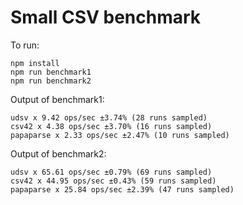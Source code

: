 # Small CSV benchmark

To run:

```
npm install
npm run benchmark1
npm run benchmark2
```

Output of benchmark1:

```
udsv x 9.42 ops/sec ±3.74% (28 runs sampled)
csv42 x 4.38 ops/sec ±3.70% (16 runs sampled)
papaparse x 2.33 ops/sec ±2.47% (10 runs sampled)
```

Output of benchmark2:

```
udsv x 65.61 ops/sec ±0.79% (69 runs sampled)
csv42 x 44.95 ops/sec ±0.43% (59 runs sampled)
papaparse x 25.84 ops/sec ±2.39% (47 runs sampled)
```
